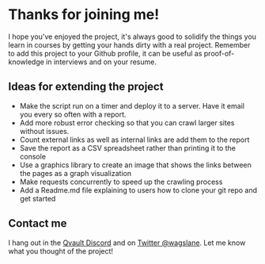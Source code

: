 # Thanks for joining me!

I hope you've enjoyed the project, it's always good to solidify the things you learn in courses by getting your hands dirty with a real project. Remember to add this project to your Github profile, it can be useful as proof-of-knowledge in interviews and on your resume.

## Ideas for extending the project

* Make the script run on a timer and deploy it to a server. Have it email you every so often with a report.
* Add more robust error checking so that you can crawl larger sites without issues.
* Count external links as well as internal links are add them to the report
* Save the report as a CSV spreadsheet rather than printing it to the console
* Use a graphics library to create an image that shows the links between the pages as a graph visualization
* Make requests concurrently to speed up the crawling process
* Add a Readme.md file explaining to users how to clone your git repo and get started

## Contact me

I hang out in the [Qvault Discord](https://discord.gg/EEkFwbv) and on [Twitter @wagslane](https://twitter.com/wagslane). Let me know what you thought of the project!

